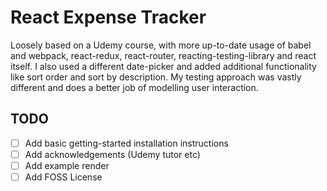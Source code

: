 # React Expense Tracker

Loosely based on a Udemy course, with more up-to-date usage of babel and webpack,
react-redux, react-router, reacting-testing-library and react itself. I also
used a different date-picker and added additional functionality like sort order
and sort by description. My testing approach was vastly different and does a
better job of modelling user interaction.

## TODO
- [ ] Add basic getting-started installation instructions
- [ ] Add acknowledgements (Udemy tutor etc)
- [ ] Add example render
- [ ] Add FOSS License